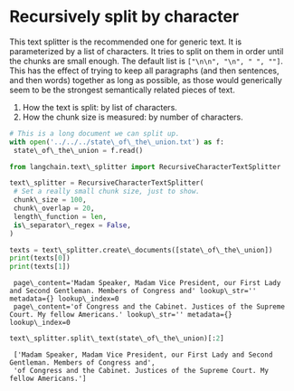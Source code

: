 # Recursively split by character

This text splitter is the recommended one for generic text. It is parameterized by a list of characters. It tries to split on them in order until the chunks are small enough. The default list is `["\n\n", "\n", " ", ""]`. This has the effect of trying to keep all paragraphs (and then sentences, and then words) together as long as possible, as those would generically seem to be the strongest semantically related pieces of text.

1. How the text is split: by list of characters.
1. How the chunk size is measured: by number of characters.

```python
# This is a long document we can split up.  
with open('../../../state\_of\_the\_union.txt') as f:  
 state\_of\_the\_union = f.read()  

```

```python
from langchain.text\_splitter import RecursiveCharacterTextSplitter  

```

```python
text\_splitter = RecursiveCharacterTextSplitter(  
 # Set a really small chunk size, just to show.  
 chunk\_size = 100,  
 chunk\_overlap = 20,  
 length\_function = len,  
 is\_separator\_regex = False,  
)  

```

```python
texts = text\_splitter.create\_documents([state\_of\_the\_union])  
print(texts[0])  
print(texts[1])  

```

```text
 page\_content='Madam Speaker, Madam Vice President, our First Lady and Second Gentleman. Members of Congress and' lookup\_str='' metadata={} lookup\_index=0  
 page\_content='of Congress and the Cabinet. Justices of the Supreme Court. My fellow Americans.' lookup\_str='' metadata={} lookup\_index=0  

```

```python
text\_splitter.split\_text(state\_of\_the\_union)[:2]  

```

```text
 ['Madam Speaker, Madam Vice President, our First Lady and Second Gentleman. Members of Congress and',  
 'of Congress and the Cabinet. Justices of the Supreme Court. My fellow Americans.']  

```
